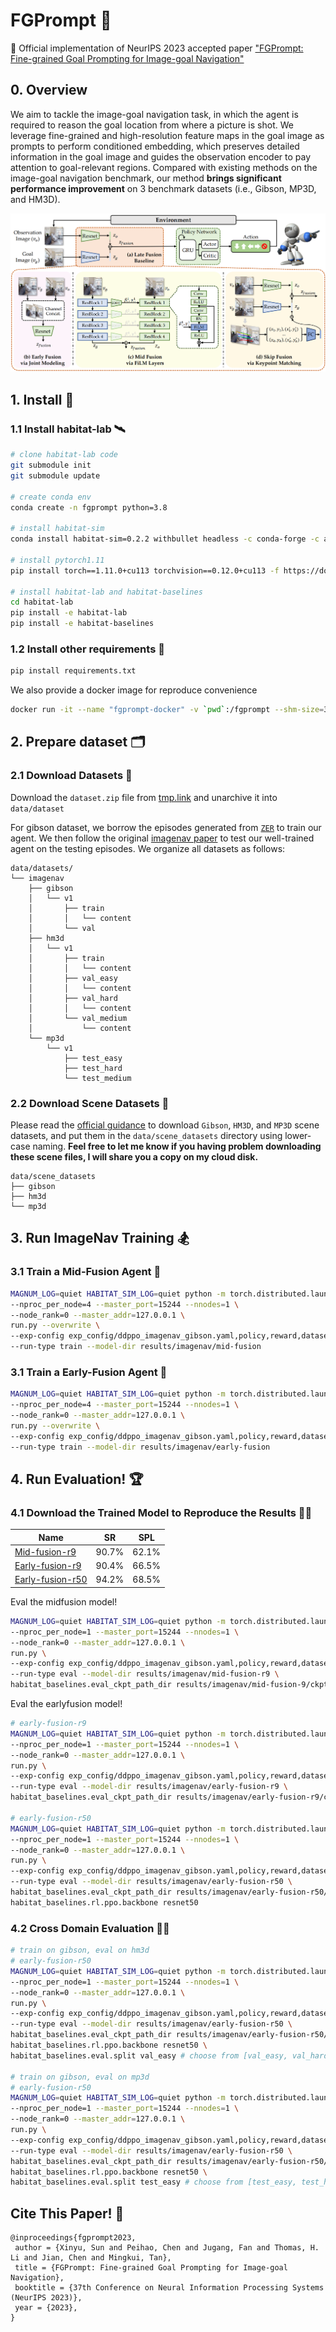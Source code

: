 # FGPrompt 🤖
🙌 Official implementation of NeurIPS 2023 accepted paper ["FGPrompt: Fine-grained Goal Prompting for Image-goal Navigation"](https://xinyusun.github.io/fgprompt-pages)

## 0. Overview
We aim to tackle the image-goal navigation task, in which the agent is required to reason the goal location from where a picture is shot. We leverage fine-grained and high-resolution feature maps in the goal image as prompts to perform conditioned embedding, which preserves detailed information in the goal image and guides the observation encoder to pay attention to goal-relevant regions. Compared with existing methods on the image-goal navigation benchmark, our method **brings significant performance improvement** on 3 benchmark datasets (i.e., Gibson, MP3D, and HM3D).

![](figs/methods.png)

## 1. Install 🚀
### 1.1 Install habitat-lab 🛰️
```bash
# clone habitat-lab code
git submodule init
git submodule update

# create conda env
conda create -n fgprompt python=3.8

# install habitat-sim
conda install habitat-sim=0.2.2 withbullet headless -c conda-forge -c aihabitat

# install pytorch1.11
pip install torch==1.11.0+cu113 torchvision==0.12.0+cu113 -f https://download.pytorch.org/whl/torch_stable.html

# install habitat-lab and habitat-baselines
cd habitat-lab
pip install -e habitat-lab 
pip install -e habitat-baselines
```
### 1.2 Install other requirements 🍔
```bash
pip install requirements.txt
```

We also provide a docker image for reproduce convenience
```bash
docker run -it --name "fgprompt-docker" -v `pwd`:/fgprompt --shm-size=32g --gpus=all csxinyusun/fgprompt:latest /bin/bash
```

## 2. Prepare dataset 🗂️
<!-- 
| ObjectNav   |   Gibson     | train    |  [objectnav_gibson_train](https://utexas.box.com/s/7qtqqkxa37l969qrkwdn0lkwitmyropp)    | `./data/datasets/zer/objectnav/gibson/v1/` |
| ObjectNav   |   Gibson     | val    |  [objectnav_gibson_val](https://utexas.box.com/s/wu28ms025o83ii4mwfljot1soj5dc7qo)    | `./data/datasets/zer/objectnav/gibson/v1/` | -->

### 2.1 Download Datasets 📑
Download the `dataset.zip` file from [tmp.link](https://tmp.link/f/652fd1c43786d) and unarchive it into `data/dataset`

For gibson dataset, we borrow the episodes generated from [`ZER`](https://github.com/ziadalh/zero_experience_required) to train our agent. We then follow the original [imagenav paper](https://github.com/facebookresearch/image-goal-nav-dataset) to test our well-trained agent on the testing episodes. We organize all datasets as follows:

```
data/datasets/
└── imagenav
    ├── gibson
    │   └── v1
    │       ├── train
    │       │   └── content
    │       └── val
    ├── hm3d
    │   └── v1
    │       ├── train
    │       │   └── content
    │       ├── val_easy
    │       │   └── content
    │       ├── val_hard
    │       │   └── content
    │       └── val_medium
    │           └── content
    └── mp3d
        └── v1
            ├── test_easy
            ├── test_hard
            └── test_medium
```

### 2.2 Download Scene Datasets 🕌
Please read the [official guidance](https://github.com/facebookresearch/habitat-sim/blob/main/DATASETS.md#gibson-and-3dscenegraph-datasets) to download `Gibson`, `HM3D`, and `MP3D` scene datasets, and put them in the `data/scene_datasets` directory using lower-case naming. **Feel free to let me know if you having problem downloading these scene files, I will share you a copy on my cloud disk.**
```
data/scene_datasets
├── gibson
├── hm3d
└── mp3d
```

## 3. Run ImageNav Training 🏂
### 3.1 Train a Mid-Fusion Agent 🥽
```bash
MAGNUM_LOG=quiet HABITAT_SIM_LOG=quiet python -m torch.distributed.launch \
--nproc_per_node=4 --master_port=15244 --nnodes=1 \
--node_rank=0 --master_addr=127.0.0.1 \
run.py --overwrite \
--exp-config exp_config/ddppo_imagenav_gibson.yaml,policy,reward,dataset,sensors,mid-fusion \
--run-type train --model-dir results/imagenav/mid-fusion
```

### 3.1 Train a Early-Fusion Agent 👒
```bash
MAGNUM_LOG=quiet HABITAT_SIM_LOG=quiet python -m torch.distributed.launch \
--nproc_per_node=4 --master_port=15244 --nnodes=1 \
--node_rank=0 --master_addr=127.0.0.1 \
run.py --overwrite \
--exp-config exp_config/ddppo_imagenav_gibson.yaml,policy,reward,dataset,sensors,early-fusion \
--run-type train --model-dir results/imagenav/early-fusion
```

## 4. Run Evaluation! 🏆
### 4.1 Download the Trained Model to Reproduce the Results 👯‍♀️
|Name|SR|SPL|
|-|:-:|:-:|
|[Mid-fusion-r9](https://tmp.link/f/652fd40756fad)|90.7%|62.1%|
|[Early-fusion-r9](https://tmp.link/f/6530d3689c6b8)|90.4%|66.5%|
|[Early-fusion-r50](https://tmp.link/f/652fd421b02d9)|94.2%|68.5%|

Eval the midfusion model!

```bash
MAGNUM_LOG=quiet HABITAT_SIM_LOG=quiet python -m torch.distributed.launch \
--nproc_per_node=1 --master_port=15244 --nnodes=1 \
--node_rank=0 --master_addr=127.0.0.1 \
run.py \
--exp-config exp_config/ddppo_imagenav_gibson.yaml,policy,reward,dataset,sensors,mid-fusion,eval \
--run-type eval --model-dir results/imagenav/mid-fusion-r9 \
habitat_baselines.eval_ckpt_path_dir results/imagenav/mid-fusion-9/ckpts/mid-fusion-r9.pth
```

Eval the earlyfusion model!
```bash
# early-fusion-r9
MAGNUM_LOG=quiet HABITAT_SIM_LOG=quiet python -m torch.distributed.launch \
--nproc_per_node=1 --master_port=15244 --nnodes=1 \
--node_rank=0 --master_addr=127.0.0.1 \
run.py \
--exp-config exp_config/ddppo_imagenav_gibson.yaml,policy,reward,dataset,sensors,early-fusion,eval \
--run-type eval --model-dir results/imagenav/early-fusion-r9 \
habitat_baselines.eval_ckpt_path_dir results/imagenav/early-fusion-r9/ckpts/early-fusion-r9.pth

# early-fusion-r50
MAGNUM_LOG=quiet HABITAT_SIM_LOG=quiet python -m torch.distributed.launch \
--nproc_per_node=1 --master_port=15244 --nnodes=1 \
--node_rank=0 --master_addr=127.0.0.1 \
run.py \
--exp-config exp_config/ddppo_imagenav_gibson.yaml,policy,reward,dataset,sensors,early-fusion,eval \
--run-type eval --model-dir results/imagenav/early-fusion-r50 \
habitat_baselines.eval_ckpt_path_dir results/imagenav/early-fusion-r50/ckpts/early-fusion-r50.pth \
habitat_baselines.rl.ppo.backbone resnet50
```

### 4.2 Cross Domain Evaluation 🕺🏼
```bash
# train on gibson, eval on hm3d
# early-fusion-r50
MAGNUM_LOG=quiet HABITAT_SIM_LOG=quiet python -m torch.distributed.launch \
--nproc_per_node=1 --master_port=15244 --nnodes=1 \
--node_rank=0 --master_addr=127.0.0.1 \
run.py \
--exp-config exp_config/ddppo_imagenav_gibson.yaml,policy,reward,dataset-hm3d,sensors,early-fusion,eval \
--run-type eval --model-dir results/imagenav/early-fusion-r50 \
habitat_baselines.eval_ckpt_path_dir results/imagenav/early-fusion-r50/ckpts/early-fusion-r50.pth \
habitat_baselines.rl.ppo.backbone resnet50 \
habitat_baselines.eval.split val_easy # choose from [val_easy, val_hard, val_medium]

# train on gibson, eval on mp3d
# early-fusion-r50
MAGNUM_LOG=quiet HABITAT_SIM_LOG=quiet python -m torch.distributed.launch \
--nproc_per_node=1 --master_port=15244 --nnodes=1 \
--node_rank=0 --master_addr=127.0.0.1 \
run.py \
--exp-config exp_config/ddppo_imagenav_gibson.yaml,policy,reward,dataset-mp3d,sensors,early-fusion,eval \
--run-type eval --model-dir results/imagenav/early-fusion-r50 \
habitat_baselines.eval_ckpt_path_dir results/imagenav/early-fusion-r50/ckpts/early-fusion-r50.pth \
habitat_baselines.rl.ppo.backbone resnet50 \
habitat_baselines.eval.split test_easy # choose from [test_easy, test_hard, test_medium]
```

## Cite This Paper! 🤗
```
@inproceedings{fgprompt2023,
 author = {Xinyu, Sun and Peihao, Chen and Jugang, Fan and Thomas, H. Li and Jian, Chen and Mingkui, Tan},
 title = {FGPrompt: Fine-grained Goal Prompting for Image-goal Navigation},
 booktitle = {37th Conference on Neural Information Processing Systems (NeurIPS 2023)},
 year = {2023},
} 
```